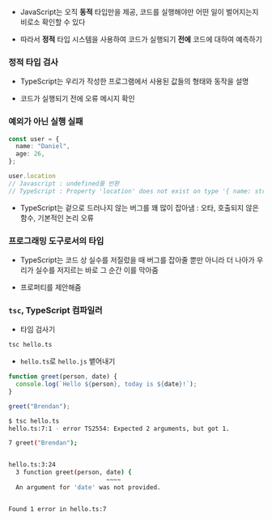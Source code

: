 - JavaScript는 오직 **동적** 타입만을 제공, 코드를 실행해야만 어떤 일이 벌어지는지 비로소 확인할 수 있다

- 따라서 **정적** 타입 시스템을 사용하여 코드가 실행되기 **전에** 코드에 대하여 예측하기

### 정적 타입 검사

- TypeScript는 우리가 작성한 프로그램에서 사용된 값들의 형태와 동작을 설명

- 코드가 실행되기 전에 오류 메시지 확인

### 예외가 아닌 실행 실패

```TypeScript
const user = {
  name: "Daniel",
  age: 26,
};

user.location
// Javascript : undefined를 반환
// TypeScript : Property 'location' does not exist on type '{ name: string; age: number; }'.
```

- TypeScript는 겉으로 드러나지 않는 버그를 꽤 많이 잡아냄 : 오타, 호출되지 않은 함수, 기본적인 논리 오류

### 프로그래밍 도구로서의 타입

- TypeScript는 코드 상 실수를 저질렀을 때 버그를 잡아줄 뿐만 아니라 더 나아가 우리가 실수를 저지르는 바로 그 순간 이를 막아줌

- 프로퍼티를 제안해줌

### `tsc`, TypeScript 컴파일러

- 타임 검사기

```bash
tsc hello.ts
```

- `hello.ts`로 `hello.js` 뱉어내기

```TypeScript
function greet(person, date) {
  console.log(`Hello ${person}, today is ${date}!`);
}

greet("Brendan");
```

```Bash
$ tsc hello.ts
hello.ts:7:1 - error TS2554: Expected 2 arguments, but got 1.

7 greet("Brendan");


hello.ts:3:24
  3 function greet(person, date) {
                           ~~~~
  An argument for 'date' was not provided.


Found 1 error in hello.ts:7

```
